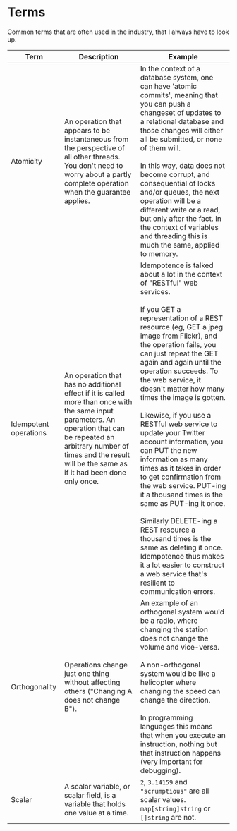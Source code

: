 # Terms

Common terms that are often used in the industry, that I always have to look up. 
 
| Term | Description | Example |
| - | - | - |
| Atomicity | An operation that appears to be instantaneous from the perspective of all other threads. You don't need to worry about a partly complete operation when the guarantee applies. | In the context of a database system, one can have 'atomic commits', meaning that you can push a changeset of updates to a relational database and those changes will either all be submitted, or none of them will. <br><br> In this way, data does not become corrupt, and consequential of locks and/or queues, the next operation will be a different write or a read, but only after the fact. In the context of variables and threading this is much the same, applied to memory. |
| Idempotent operations | An operation that has no additional effect if it is called more than once with the same input parameters. An operation that can be repeated an arbitrary number of times and the result will be the same as if it had been done only once. | Idempotence is talked about a lot in the context of "RESTful" web services. <br><br> If you GET a representation of a REST resource (eg, GET a jpeg image from Flickr), and the operation fails, you can just repeat the GET again and again until the operation succeeds. To the web service, it doesn't matter how many times the image is gotten. <br><br> Likewise, if you use a RESTful web service to update your Twitter account information, you can PUT the new information as many times as it takes in order to get confirmation from the web service. PUT-ing it a thousand times is the same as PUT-ing it once. <br><br> Similarly DELETE-ing a REST resource a thousand times is the same as deleting it once. Idempotence thus makes it a lot easier to construct a web service that's resilient to communication errors. |
| Orthogonality | Operations change just one thing without affecting others ("Changing A does not change B"). | An example of an orthogonal system would be a radio, where changing the station does not change the volume and vice-versa.<br><br>A non-orthogonal system would be like a helicopter where changing the speed can change the direction.<br><br>In programming languages this means that when you execute an instruction, nothing but that instruction happens (very important for debugging).|
| Scalar | A scalar variable, or scalar field, is a variable that holds one value at a time. | `2`, `3.14159` and `"scrumptious"` are all scalar values. `map[string]string` or `[]string` are not. |
